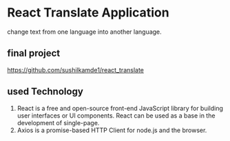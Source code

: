 # React Translate Application

change text from one language into another language.

## final project 

https://github.com/sushilkamde1/react_translate

## used Technology

1. React is a free and open-source front-end JavaScript library for building user interfaces or UI components. React can be used as a base in the development of single-page.
2. Axios is a promise-based HTTP Client for node.js and the browser.

